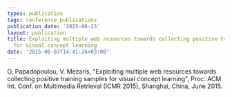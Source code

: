 ```yaml
---
types: publication
tags: conference_publications
publication_date: '2015-06-23'
layout: publication
title: Exploiting multiple web resources towards collecting positive training samples
  for visual concept learning
date: '2015-06-03T14:41:26+03:00'
---
```

<p>O. Papadopoulou, V. Mezaris, "Exploiting multiple web resources towards collecting positive training samples for visual concept learning", Proc. ACM Int. Conf. on Multimedia Retrieval (ICMR 2015), Shanghai, China, June 2015.</p>
